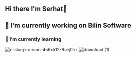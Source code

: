 ## Hi there I'm Serhat👋

## 🔭 I’m currently working on Bilin Software
### 🌱 I’m currently learning  
![c-sharp-c-icon-456x512-9sej0lrz](https://github.com/user-attachments/assets/5e35d45e-1cb9-40a8-905d-964ebe245efe)
![download (1)](https://github.com/user-attachments/assets/f1147a35-38a7-4073-8fe7-be9939e1e94a)

<!--
**serhataker/serhataker** is a ✨ _special_ ✨ repository because its `README.md` (this file) appears on your GitHub profile.

Here are some ideas to get you started:

- 🔭 I’m currently working on ...
- 🌱 I’m currently learning ...
- 👯 I’m looking to collaborate on ...
- 🤔 I’m looking for help with ...
- 💬 Ask me about ...
- 📫 How to reach me: ...
- 😄 Pronouns: ...
- ⚡ Fun fact: ...
-->
